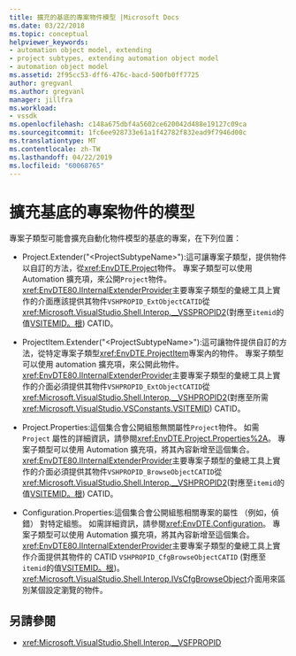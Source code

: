 ```yaml
---
title: 擴充的基底的專案物件模型 |Microsoft Docs
ms.date: 03/22/2018
ms.topic: conceptual
helpviewer_keywords:
- automation object model, extending
- project subtypes, extending automation object model
- automation object model
ms.assetid: 2f95cc53-dff6-476c-bacd-500fb0ff7725
author: gregvanl
ms.author: gregvanl
manager: jillfra
ms.workload:
- vssdk
ms.openlocfilehash: c148a675dbf4a5602ce620042d488e19127c09ca
ms.sourcegitcommit: 1fc6ee928733e61a1f42782f832ead9f7946d00c
ms.translationtype: MT
ms.contentlocale: zh-TW
ms.lasthandoff: 04/22/2019
ms.locfileid: "60068765"
---
```

# <a name="extend-the-object-model-of-the-base-project"></a>擴充基底的專案物件的模型

專案子類型可能會擴充自動化物件模型的基底的專案，在下列位置：

- Project.Extender("\<ProjectSubtypeName>"):這可讓專案子類型，提供物件以自訂的方法，從<xref:EnvDTE.Project>物件。 專案子類型可以使用 Automation 擴充項，來公開`Project`物件。 <xref:EnvDTE80.IInternalExtenderProvider>主要專案子類型的彙總工具上實作的介面應該提供其物件`VSHPROPID_ExtObjectCATID`從<xref:Microsoft.VisualStudio.Shell.Interop.__VSSPROPID2>(對應至`itemid`的值[VSITEMID。根](<xref:Microsoft.VisualStudio.VSConstants.VSITEMID.Root>)) CATID。

- ProjectItem.Extender("\<ProjectSubtypeName>"):這可讓物件提供自訂的方法，從特定專案子類型<xref:EnvDTE.ProjectItem>專案內的物件。 專案子類型可以使用 automation 擴充項，來公開此物件。 <xref:EnvDTE80.IInternalExtenderProvider>主要專案子類型的彙總工具上實作的介面必須提供其物件`VSHPROPID_ExtObjectCATID`從<xref:Microsoft.VisualStudio.Shell.Interop.__VSHPROPID2>(對應至所需<xref:Microsoft.VisualStudio.VSConstants.VSITEMID>) CATID。

- Project.Properties:這個集合會公開組態無關屬性`Project`物件。 如需 `Project` 屬性的詳細資訊，請參閱<xref:EnvDTE.Project.Properties%2A>。 專案子類型可以使用 Automation 擴充項，將其內容新增至這個集合。 <xref:EnvDTE80.IInternalExtenderProvider>主要專案子類型的彙總工具上實作的介面必須提供其物件`VSHPROPID_BrowseObjectCATID`從<xref:Microsoft.VisualStudio.Shell.Interop.__VSHPROPID2>(對應至`itemid`的值[VSITEMID。根](<xref:Microsoft.VisualStudio.VSConstants.VSITEMID.Root>)) CATID。

- Configuration.Properties:這個集合會公開組態相關專案的屬性 （例如，偵錯） 對特定組態。 如需詳細資訊，請參閱<xref:EnvDTE.Configuration>。 專案子類型可以使用 Automation 擴充項，將其內容新增至這個集合。 <xref:EnvDTE80.IInternalExtenderProvider>主要專案子類型的彙總工具上實作介面提供其物件的 CATID `VSHPROPID_CfgBrowseObjectCATID` (對應至`itemid`的值[VSITEMID。根](<xref:Microsoft.VisualStudio.VSConstants.VSITEMID.Root>))。 <xref:Microsoft.VisualStudio.Shell.Interop.IVsCfgBrowseObject>介面用來區別某個設定瀏覽的物件。

## <a name="see-also"></a>另請參閱

- <xref:Microsoft.VisualStudio.Shell.Interop.__VSFPROPID>